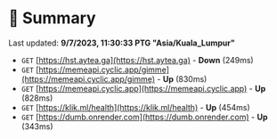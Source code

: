 # 📖 Summary
Last updated: **9/7/2023, 11:30:33 PTG "Asia/Kuala_Lumpur"**

- `GET` [https://hst.aytea.ga](https://hst.aytea.ga) - **Down** (249ms)
- `GET` [https://memeapi.cyclic.app/gimme](https://memeapi.cyclic.app/gimme) - **Up** (830ms)
- `GET` [https://memeapi.cyclic.app](https://memeapi.cyclic.app) - **Up** (828ms)
- `GET` [https://klik.ml/health](https://klik.ml/health) - **Up** (454ms)
- `GET` [https://dumb.onrender.com](https://dumb.onrender.com) - **Up** (343ms)

